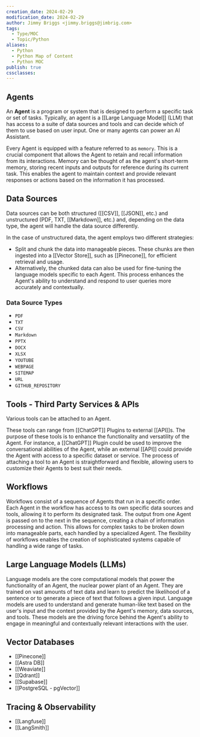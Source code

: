 ```yaml
---
creation_date: 2024-02-29
modification_date: 2024-02-29
author: Jimmy Briggs <jimmy.briggs@jimbrig.com>
tags:
  - Type/MOC
  - Topic/Python
aliases:
  - Python
  - Python Map of Content
  - Python MOC
publish: true
cssclasses:
---
```


## Agents

An **Agent** is a program or system that is designed to perform a specific task or set of tasks. Typically, an agent is a [[Large Language Model]] (LLM) that has access to a suite of data sources and tools and can decide which of them to use based on user input. One or many agents can power an AI Assistant.

Every Agent is equipped with a feature referred to as `memory`. This is a crucial component that allows the Agent to retain and recall information from its interactions. Memory can be thought of as the agent's short-term memory, storing recent inputs and outputs for reference during its current task. This enables the agent to maintain context and provide relevant responses or actions based on the information it has processed.

## Data Sources

Data sources can be both structured ([[CSV]], [[JSON]], etc.) and unstructured (PDF, TXT, [[Markdown]], etc.) and, depending on the data type, the agent will handle the data source differently.

In the case of unstructured data, the agent employs two different strategies: 

- Split and chunk the data into manageable pieces. These chunks are then ingested into a [[Vector Store]], such as [[Pinecone]], for efficient retrieval and usage.
- Alternatively, the chunked data can also be used for fine-tuning the language models specific to each Agent. This process enhances the Agent's ability to understand and respond to user queries more accurately and contextually.

### Data Source Types

- `PDF`
- `TXT`
- `CSV`
- `Markdown`
- `PPTX`
- `DOCX`
- `XLSX`
- `YOUTUBE`
- `WEBPAGE`
- `SITEMAP`
- `URL`
- `GITHUB_REPOSITORY`

## Tools - Third Party Services & APIs

Various tools can be attached to an Agent.

These tools can range from [[ChatGPT]] Plugins to external [[API]]s. The purpose of these tools is to enhance the functionality and versatility of the Agent. For instance, a [[ChatGPT]] Plugin could be used to improve the conversational abilities of the Agent, while an external [[API]] could provide the Agent with access to a specific dataset or service. The process of attaching a tool to an Agent is straightforward and flexible, allowing users to customize their Agents to best suit their needs.

## Workflows

Workflows consist of a sequence of Agents that run in a specific order. Each Agent in the workflow has access to its own specific data sources and tools, allowing it to perform its designated task. The output from one Agent is passed on to the next in the sequence, creating a chain of information processing and action. This allows for complex tasks to be broken down into manageable parts, each handled by a specialized Agent. The flexibility of workflows enables the creation of sophisticated systems capable of handling a wide range of tasks.

## Large Language Models (LLMs)

Language models are the core computational models that power the functionality of an Agent, the nuclear power plant of an Agent. They are trained on vast amounts of text data and learn to predict the likelihood of a sentence or to generate a piece of text that follows a given input. Language models are used to understand and generate human-like text based on the user's input and the context provided by the Agent's memory, data sources, and tools. These models are the driving force behind the Agent's ability to engage in meaningful and contextually relevant interactions with the user.

## Vector Databases

- [[Pinecone]]
- [[Astra DB]]
- [[Weaviate]]
- [[Qdrant]]
- [[Supabase]]
- [[PostgreSQL - pgVector]]

## Tracing & Observability

- [[Langfuse]]
- [[LangSmith]]
